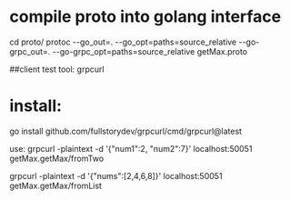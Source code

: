 # compile proto into golang interface
cd proto/
protoc --go_out=. --go_opt=paths=source_relative --go-grpc_out=. --go-grpc_opt=paths=source_relative getMax.proto

##client test tool: grpcurl

# install:
  go install github.com/fullstorydev/grpcurl/cmd/grpcurl@latest
  
use:
grpcurl -plaintext -d '{"num1":2, "num2":7}' localhost:50051 getMax.getMax/fromTwo

grpcurl -plaintext -d '{"nums":[2,4,6,8]}' localhost:50051 getMax.getMax/fromList
